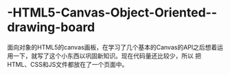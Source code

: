 # -HTML5-Canvas-Object-Oriented--drawing-board
面向对象的HTML5的canvas画板，在学习了几个基本的Canvas的API之后想着运用一下，就写了这个小东西以巩固新知识。现在代码量还比较少，所以
把HTML、CSS和JS文件都放在了一个页面中。
